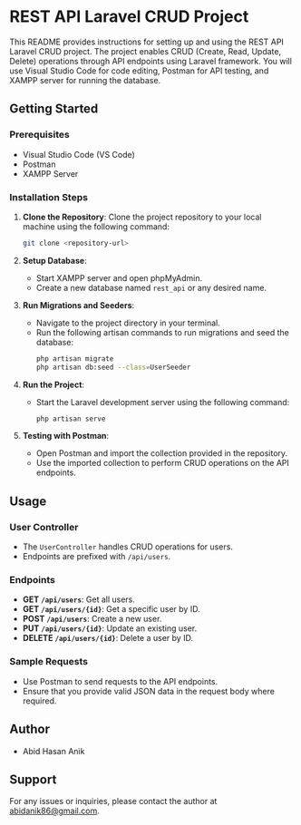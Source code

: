 # REST API Laravel CRUD Project

This README provides instructions for setting up and using the REST API Laravel CRUD project. The project enables CRUD (Create, Read, Update, Delete) operations through API endpoints using Laravel framework. You will use Visual Studio Code for code editing, Postman for API testing, and XAMPP server for running the database.

## Getting Started

### Prerequisites
- Visual Studio Code (VS Code)
- Postman
- XAMPP Server

### Installation Steps

1. **Clone the Repository**:
   Clone the project repository to your local machine using the following command:
   ```bash
   git clone <repository-url>
   ```

2. **Setup Database**:
   - Start XAMPP server and open phpMyAdmin.
   - Create a new database named `rest_api` or any desired name.

3. **Run Migrations and Seeders**:
   - Navigate to the project directory in your terminal.
   - Run the following artisan commands to run migrations and seed the database:
     ```bash
     php artisan migrate
     php artisan db:seed --class=UserSeeder
     ```

4. **Run the Project**:
   - Start the Laravel development server using the following command:
     ```bash
     php artisan serve
     ```

5. **Testing with Postman**:
   - Open Postman and import the collection provided in the repository.
   - Use the imported collection to perform CRUD operations on the API endpoints.

## Usage

### User Controller
- The `UserController` handles CRUD operations for users.
- Endpoints are prefixed with `/api/users`.

### Endpoints
- **GET `/api/users`**: Get all users.
- **GET `/api/users/{id}`**: Get a specific user by ID.
- **POST `/api/users`**: Create a new user.
- **PUT `/api/users/{id}`**: Update an existing user.
- **DELETE `/api/users/{id}`**: Delete a user by ID.

### Sample Requests
- Use Postman to send requests to the API endpoints.
- Ensure that you provide valid JSON data in the request body where required.

## Author
- Abid Hasan Anik

## Support
For any issues or inquiries, please contact the author at abidanik86@gmail.com.

